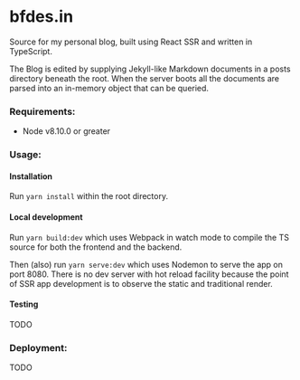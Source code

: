 # bfdes.in

Source for my personal blog, built using React SSR and written in TypeScript.

The Blog is edited by supplying Jekyll-like Markdown documents in a posts directory beneath the root. When the server boots all the documents are parsed into an in-memory object that can be queried.

### Requirements:

- Node v8.10.0 or greater

### Usage:

#### Installation

Run ```yarn install``` within the root directory.

#### Local development

Run ```yarn build:dev``` which uses Webpack in watch mode to compile the TS source for both the frontend and the backend.

Then (also) run ```yarn serve:dev``` which uses Nodemon to serve the app on port 8080.
There is no dev server with hot reload facility because the point of SSR app development is to observe the static and traditional render.

#### Testing
TODO

### Deployment:

TODO
